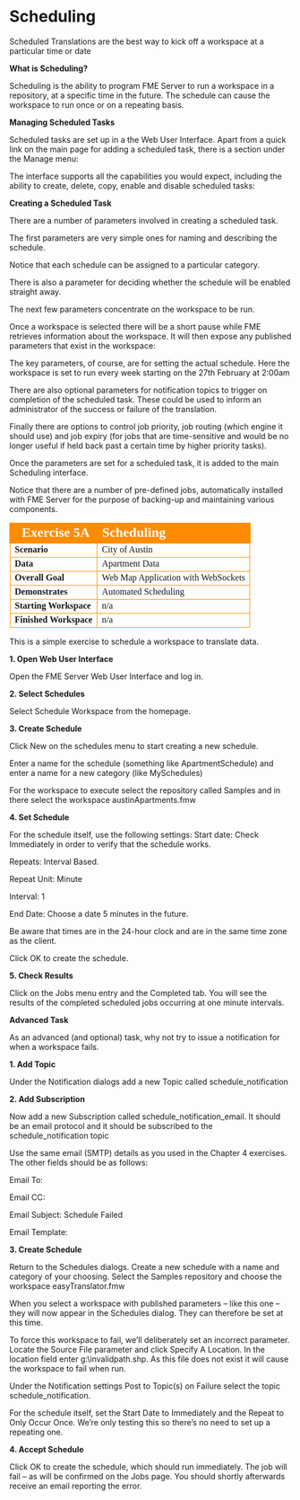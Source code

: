 # Scheduling

Scheduled Translations are the best way to kick off a workspace at a particular time or date

**What is Scheduling?**

Scheduling is the ability to program FME Server to run a workspace in a repository, at a specific time in the future. The schedule can cause the workspace to run once or on a repeating basis.

**Managing Scheduled Tasks**

Scheduled tasks are set up in a the Web User Interface. Apart from a quick link on the main page for adding a scheduled task, there is a section under the Manage menu:

The interface supports all the capabilities you would expect, including the ability to create, delete, copy, enable and disable scheduled tasks:

**Creating a Scheduled Task**

There are a number of parameters involved in creating a scheduled task.

The first parameters are very simple ones for naming and describing the schedule.

Notice that each schedule can be assigned to a particular category.

There is also a parameter for deciding whether the schedule will be enabled straight away.

The next few parameters concentrate on the workspace to be run.

Once a workspace is selected there will be a short pause while FME retrieves information about the workspace. It will then expose any published parameters that exist in the workspace:

The key parameters, of course, are for setting the actual schedule. Here the workspace is set to run every week starting on the 27th February at 2:00am

There are also optional parameters for notification topics to trigger on completion of the scheduled task. These could be used to inform an administrator of the success or failure of the translation.

Finally there are options to control job priority, job routing (which engine it should use) and job expiry (for jobs that are time-sensitive and would be no longer useful if held back past a certain time by higher priority tasks).

Once the parameters are set for a scheduled task, it is added to the main Scheduling interface.

Notice that there are a number of pre-defined jobs, automatically installed with FME Server for the purpose of backing-up and maintaining various components.


<table style="border-spacing: 0px;border-collapse: collapse;font-family:serif">
<tr>
<td style="vertical-align:middle;background-color:darkorange;border: 2px solid darkorange">
<i class="fa fa-cogs fa-lg fa-pull-left fa-fw" style="color:white;padding-right: 12px;vertical-align:text-top"></i>
<span style="color:white;font-size:x-large;font-weight: bold">Exercise 5A </span>
</td>
<td style="border: 2px solid darkorange;background-color:darkorange;color:white">
<span style="color:white;font-size:x-large;font-weight: bold">Scheduling</span>
</td>
</tr>

<tr>
<td style="border: 1px solid darkorange; font-weight: bold">Scenario</td>
<td style="border: 1px solid darkorange">City of Austin</td>
</tr>

<tr>
<td style="border: 1px solid darkorange; font-weight: bold">Data</td>
<td style="border: 1px solid darkorange">Apartment Data</td>
</tr>

<tr>
<td style="border: 1px solid darkorange; font-weight: bold">Overall Goal</td>
<td style="border: 1px solid darkorange">Web
Map
Application
with
WebSockets</td>
</tr>

<tr>
<td style="border: 1px solid darkorange; font-weight: bold">Demonstrates</td>
<td style="border: 1px solid darkorange">Automated
Scheduling</td>
</tr>

<tr>
<td style="border: 1px solid darkorange; font-weight: bold">Starting Workspace</td>
<td style="border: 1px solid darkorange">n/a</td>
</tr>

<tr>
<td style="border: 1px solid darkorange; font-weight: bold">Finished Workspace</td>
<td style="border: 1px solid darkorange">n/a</td>
</tr>

</table>

This is a simple exercise to schedule a workspace to translate data.

**1. Open Web User Interface**

Open the FME Server Web User Interface and log in.

**2. Select Schedules**

Select Schedule Workspace from the homepage.

**3. Create Schedule**

Click New on the schedules menu to start creating a new schedule.

Enter a name for the schedule (something like ApartmentSchedule) and enter a name for a new category (like MySchedules)

For the workspace to execute select the repository called Samples and in there select the workspace austinApartments.fmw

**4. Set Schedule**

For the schedule itself, use the following settings: Start date: Check Immediately in order to verify that the schedule works.

Repeats: Interval Based.

Repeat Unit: Minute

Interval: 1

End Date: Choose a date 5 minutes in the future.

Be aware that times are in the 24-hour clock and are in the same time zone as the client.

Click OK to create the schedule.

**5. Check Results**

Click on the Jobs menu entry and the Completed tab. You will see the results of the completed scheduled jobs occurring at one minute intervals.

**Advanced Task**

As an advanced (and optional) task, why not try to issue a notification for when a workspace fails.

**1. Add Topic**

Under the Notification dialogs add a new Topic called schedule_notification

**2. Add Subscription**

Now add a new Subscription called schedule_notification_email. It should be an email protocol and it should be subscribed to the schedule_notification topic

Use the same email (SMTP) details as you used in the Chapter 4 exercises. The other fields should be as follows:

Email To: <Your own email address>

Email CC: <Leave empty>

Email Subject: Schedule Failed

Email Template: <Leave empty>

**3. Create Schedule**

Return to the Schedules dialogs. Create a new schedule with a name and category of your choosing. Select the Samples repository and choose the workspace easyTranslator.fmw

When you select a workspace with published parameters – like this one – they will now appear in the Schedules dialog. They can therefore be set at this time.

To force this workspace to fail, we’ll deliberately set an incorrect parameter. Locate the Source File parameter and click Specify A Location. In the location field enter g:\invalidpath.shp. As this file does not exist it will cause the workspace to fail when run.

Under the Notification settings Post to Topic(s) on Failure select the topic schedule_notification.

For the schedule itself, set the Start Date to Immediately and the Repeat to Only Occur Once.
We’re only testing this so there’s no need to set up a repeating one.

**4. Accept Schedule**

Click OK to create the schedule, which should run immediately. The job will fail – as will be confirmed on the Jobs page. You should shortly afterwards receive an email reporting the error.

